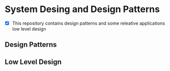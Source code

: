 # System Desing and Design Patterns

- [x] This repository contains design patterns and some releative applications low level design


## Design Patterns


## Low Level Design


